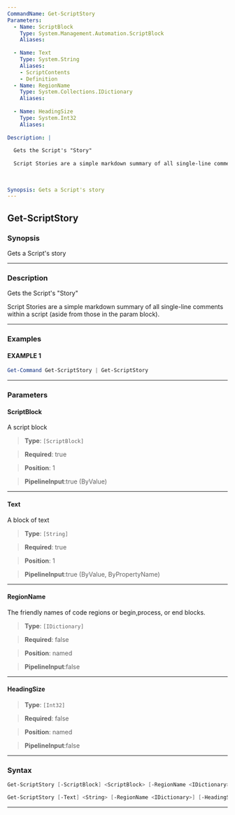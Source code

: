 ```yaml
---
CommandName: Get-ScriptStory
Parameters: 
  - Name: ScriptBlock
    Type: System.Management.Automation.ScriptBlock
    Aliases: 
    
  - Name: Text
    Type: System.String
    Aliases: 
    - ScriptContents
    - Definition
  - Name: RegionName
    Type: System.Collections.IDictionary
    Aliases: 
    
  - Name: HeadingSize
    Type: System.Int32
    Aliases: 
    
Description: |
  
  Gets the Script's "Story"
  
  Script Stories are a simple markdown summary of all single-line comments within a script (aside from those in the param block).
  
  
  
Synopsis: Gets a Script's story
---
```

Get-ScriptStory
---------------
### Synopsis
Gets a Script's story

---
### Description

Gets the Script's "Story"

Script Stories are a simple markdown summary of all single-line comments within a script (aside from those in the param block).

---
### Examples
#### EXAMPLE 1
```PowerShell
Get-Command Get-ScriptStory | Get-ScriptStory
```

---
### Parameters
#### **ScriptBlock**

A script block



> **Type**: ```[ScriptBlock]```

> **Required**: true

> **Position**: 1

> **PipelineInput**:true (ByValue)



---
#### **Text**

A block of text



> **Type**: ```[String]```

> **Required**: true

> **Position**: 1

> **PipelineInput**:true (ByValue, ByPropertyName)



---
#### **RegionName**

The friendly names of code regions or begin,process, or end blocks.



> **Type**: ```[IDictionary]```

> **Required**: false

> **Position**: named

> **PipelineInput**:false



---
#### **HeadingSize**

> **Type**: ```[Int32]```

> **Required**: false

> **Position**: named

> **PipelineInput**:false



---
### Syntax
```PowerShell
Get-ScriptStory [-ScriptBlock] <ScriptBlock> [-RegionName <IDictionary>] [-HeadingSize <Int32>] [<CommonParameters>]
```
```PowerShell
Get-ScriptStory [-Text] <String> [-RegionName <IDictionary>] [-HeadingSize <Int32>] [<CommonParameters>]
```
---
